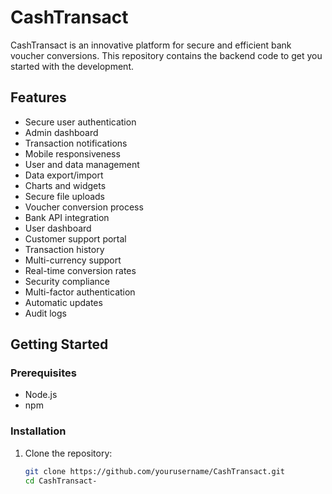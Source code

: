  # CashTransact

CashTransact is an innovative platform for secure and efficient bank voucher conversions. This repository contains the backend code to get you started with the development.

## Features

- Secure user authentication
- Admin dashboard
- Transaction notifications
- Mobile responsiveness
- User and data management
- Data export/import
- Charts and widgets
- Secure file uploads
- Voucher conversion process
- Bank API integration
- User dashboard
- Customer support portal
- Transaction history
- Multi-currency support
- Real-time conversion rates
- Security compliance
- Multi-factor authentication
- Automatic updates
- Audit logs

## Getting Started

### Prerequisites

- Node.js
- npm

### Installation

1. Clone the repository:
   ```sh
   git clone https://github.com/yourusername/CashTransact.git
   cd CashTransact-
